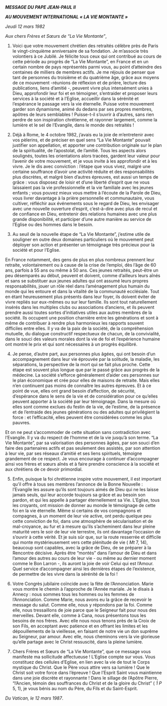 ***MESSAGE DU PAPE JEAN-PAUL II***

***AU MOUVEMENT INTERNATIONAL « LA VIE MONTANTE »***

*Jeudi 12 mars 1982*

*Aux chers Frères et Sœurs de “La Vie Montante”*,

1. Voici que votre mouvement chrétien des retraités célèbre près de Paris le vingt-cinquième anniversaire de sa fondation. Je m’associe très volontiers à ce Jubilé. Je félicite tous ceux qui ont contribué au cours de cette période au progrès de “La Vie Montante”, en France et en un certain nombre de pays représentés parmi vous, au point d’atteindre des centaines de milliers de membres actifs. Je me réjouis de penser que tant de personnes du troisième et du quatrième âge, grâce aux moyens de ce mouvement -réunions de réflexion et de prière, lecture des publications, liens d’amitié -, peuvent vivre plus intensément unies à Dieu, approfondir leur foi et en témoigner, s’entraider et proposer leurs services à la société et à l’Eglise, accueillir dans la sérénité et l’espérance le passage vers la vie éternelle. Puisse votre mouvement garder son dynamisme, animé du dedans par ses propres membres, apôtres de leurs semblables ! Puisse-t-il s’ouvrir à d’autres, sans rien perdre de son inspiration chrétienne, et rayonner largement, comme la lumière et le sel de l’Evangile, dans le monde des retraités !

2. Déjà à Rome, le 4 octobre 1982, j’avais eu la joie de m’entretenir avec vos pèlerins, et de préciser en quel sens “La Vie Montante” pouvait justifier son appellation, et apporter une contribution originale sur le plan de la spiritualité, de l’apostolat, de l’amitié. Tous les aspects alors soulignés, toutes les orientations alors tracées, gardent leur valeur pour l’avenir de votre mouvement, et je vous invite à les approfondir et à les vivre. Je le dis avec conviction : l’étape que vous vivez, malgré une certaine souffrance d’avoir une activité réduite et des responsabilités plus discrètes, et malgré bien d’autres épreuves, est aussi un temps de grâce : vous disposez de loisir et d’une liberté d’esprit que ne vous laissaient pas la vie professionnelle et la vie familiale avec les jeunes enfants ; vous pouvez mieux vous mettre à l’écoute de la Parole de Dieu, vous livrer davantage à la prière personnelle et communautaire, vous cultiver, réfléchir aux événements sous le regard de Dieu, les envisager avec une nouvelle ouverture d’esprit, c’est-à-dire avec plus de recul et de confiance en Dieu, entretenir des relations humaines avec une plus grande disponibilité, et participer d’une autre manière au service de l’Eglise ou des hommes dans le besoin.

3. Au seuil de la nouvelle étape de “La Vie Montante”, j’estime utile de souligner en outre deux domaines particuliers où le mouvement peut déployer son action et présenter un témoignage très précieux pour la société et pour l’Eglise.

En France notamment, des gens de plus en plus nombreux prennent leur retraite, volontairement ou à cause de la crise de l’emploi, dès l’âge de 60 ans, parfois à 55 ans ou même à 50 ans. Ces jeunes retraités, peut-être un peu désemparés au début, peuvent et doivent, comme d’ailleurs leurs aînés et sans se substituer aux jeunes adultes qui ont assumé leurs propres responsabilités, jouer un rôle réel dans l’aménagement plus humain du monde qui les entoure et dans la vitalité de la communauté ecclésiale. Tout en étant heureusement plus présents dans leur foyer, ils doivent éviter de vivre repliés sur eux-mêmes ou sur leur famille. Ils sont tout naturellement insérés dans les multiples clubs ou associations d’anciens, et ils peuvent prendre aussi toutes sortes d’initiatives utiles aux autres membres de la société. Ils occupent une position charnière entre les générations et sont à même de contribuer à rendre plus harmonieux les rapports souvent difficiles entre elles. Il y va de la paix de la société, de la compréhension mutuelle, du dialogue constructif respectueux de chacun, de la convivialité, dans le souci des valeurs morales dont la vie de foi et l’expérience humaine ont montré le prix et qui sont nécessaires à un progrès équilibré.

4. Je pense, d’autre part, aux personnes plus âgées, qui ont besoin d’un accompagnement dans leur vie éprouvée par la solitude, la maladie, les séparations, la perspective de la mort qui se fait plus proche. Cette étape est souvent plus longue que par le passé grâce aux progrès de la médecine. La société s’efforce généralement d’aider ces personnes sur le plan économique et crée pour elles de maisons de retraite. Mais elles n’en continuent pas moins de connaître les autres épreuves. Et à ce point de vue, elles ont grand besoin d’affection, de sécurité, d’espérance dans le sens de la vie et de considération pour ce qu’elles peuvent apporter à la société par leur témoignage. Dans la mesure où elles sont comme exclues du festin de la vie, de l’estime, de la présence et de l’entraide des jeunes générations ou des adultes qui privilégient la force : et l’efficacité, elles peuvent être considérées comme les plus pauvres.

Et on ne peut s’accommoder de cette situation sans contradiction avec l’Evangile. Il y va du respect de l’homme et de la vie jusqu’à son terme. “La Vie Montante”, par sa valorisation des personnes âgées, par son souci d’en faire des partenaires actifs et pas seulement des assistés, par son attention à leur vie, par ses réseaux d’amitié et ses liens spirituels, témoigne grandement de ce respect. Je vous encourage à continuer d’accompagner ainsi vos frères et sœurs aînés et à faire prendre conscience à la société et aux chrétiens de ce devoir primordial.

5. Enfin, puisque la foi chrétienne inspire votre mouvement, il est important qu’il offre à tous ses membres l’annonce de la Bonne Nouvelle : l’Evangile les assure qu’ils sont toujours aimés de Dieu qui ne les laisse jamais seuls, qui leur accorde toujours sa grâce et au besoin son pardon, et qui les appelle à partager éternellement sa Vie. L’Eglise, tous les croyants, ont mission de donner au monde le témoignage de cette foi en la vie éternelle. Même si certains de vos compagnons et compagnes, à un moment de leur vie active, ont perdu quelque peu cette conviction de foi, dans une atmosphère de sécularisation et de mal-croyance, au fur et à mesure qu’ils s’acheminent dans leur pleine maturité vers le soir de leur vie terrestre, ils ont davantage l’occasion de s’ouvrir à cette vérité. Et je suis sûr que, sur la route resserrée et difficile qui monte mystérieusement vers cette plénitude de vie ( *Mt* 7, 14), beaucoup sont capables, avec la grâce de Dieu, de se préparer à la Rencontre décisive. Après être “montés” dans l’amour de Dieu et dans l’amour des autres au cours de leur vie - ou même au dernier moment comme le Bon Larron -, ils auront la joie de voir Celui qui est l’Amour. Quel service d’accompagner ainsi les dernières étapes de l’existence, de permettre de les vivre dans la sérénité de la foi !

6. Votre Congrès jubilaire coïncide avec la fête de l’Annonciation. Marie vous montre le chemin à l’approche de l’Année mariale. Je le disais à Annecy : nous sommes tous les hommes ou les femmes de l’Annonciation. Comme Marie, nous avons eu la grâce de recevoir le message du salut. Comme elle, nous y répondons par la foi. Comme elle, nous tressaillons de joie parce que le Seigneur fait pour nous des merveilles. Devant elle, comme à Cana, nous présentons tous les besoins de nos frères. Avec elle nous nous tenons près de la Croix de son Fils, en acceptant avec patience et en offrant les limites et les dépouillements de la vieillesse, en faisant de notre vie un don suprême au Seigneur, par amour. Avec elle, nous cheminons vers la vie glorieuse qu’elle partage avec le Christ ressuscité, dans la pleine lumière.

7. Chers Frères et Sœurs de “La Vie Montante”, que ce message vous manifeste ma sollicitude affectueuse ! L’Eglise compte sur vous. Vous constituez des cellules d’Eglise, en lien avec la vie de tout le Corps mystique du Christ. Que le Père vous attire vers sa lumière ! Que le Christ soit votre force dans l’épreuve ! Que l’Esprit Saint vous maintienne dans une joie discrète et rayonnante ! Dans le sillage de l’Apôtre Pierre, “l’Ancien, témoin des souffrances du Christ et de la gloire du Christ” ( *1 P* 5, 1), je vous bénis au nom du Père, du Fils et du Saint-Esprit.

*Du Vatican, le 12 mars 1987*.